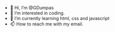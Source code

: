 - 👋 Hi, I’m @GDumpas
- 👀 I’m interested in coding.
- 🌱 I’m currently learning html, css and javascript
- 📫 How to reach me with my email.

<!---
GDumpas/GDumpas is a ✨ special ✨ repository because its `README.md` (this file) appears on your GitHub profile.
You can click the Preview link to take a look at your changes.
--->
